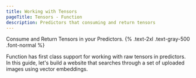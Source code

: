```yaml
---
title: Working with Tensors
pageTitle: Tensors - Function
description: Predictors that consuming and return tensors
---
```


Consume and Return Tensors in your Predictors. {% .text-2xl .text-gray-500 .font-normal %}

Function has first class support for working with raw tensors in predictors. In this guide, let's build a website that searches through a set of uploaded images using vector embeddings.